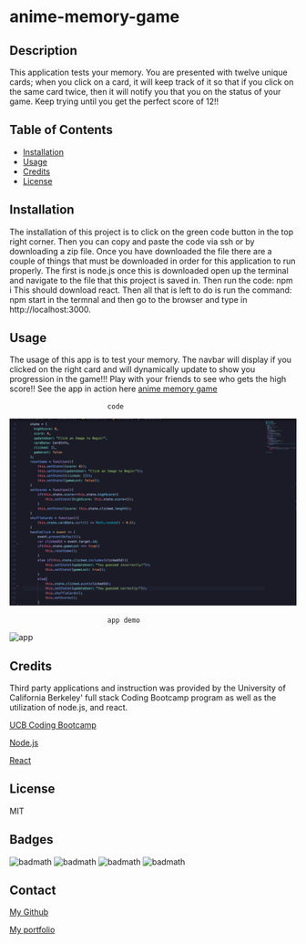 # anime-memory-game

## Description 

This application tests your memory. You are presented with twelve unique cards; when you click on a card, it will keep track of it so that if you click on the same card twice, then it will notify you that you on the status of your game. Keep trying until you get the perfect score of 12!!

## Table of Contents
* [Installation](#installation)
* [Usage](#usage)
* [Credits](#credits)
* [License](#license)
   
## Installation

The installation of this project is to click on the green code button in the top right corner. Then you can copy and paste the code via ssh or by downloading a zip file. Once you have downloaded the file there are a couple of things that must be downloaded in order for this application to run properly. The first is node.js once this is downloaded open up the terminal and navigate to the file that this project is saved in. Then run the code:
npm i 
This should download react. Then all that is left to do is run the command:
npm start
in the termnal and then go to the browser and type in http://localhost:3000. 


## Usage 
The usage of this app is to test your memory. The navbar will display if you clicked on the right card and will dynamically update to show you progression in the game!!! Play with your friends to see who gets the high score!! See the app in action here [anime memory game](https://hondahelix.github.io/memory-game/)


                            code

![code highlight](read-me-images/code.PNG)

                            app demo

![app](read-me-images/demo.gif)

   
## Credits

Third party applications and instruction was provided by the University of California Berkeley' full stack Coding Bootcamp program as well as the utilization of node.js, and react.  

[UCB Coding Bootcamp](https://bootcamp.berkeley.edu/coding/)   

[Node.js](https://https://nodejs.org/en/)   

[React](https://reactjs.org/) 


## License

 MIT

## Badges

![badmath](https://img.shields.io/github/issues/hondahelix/memory-game)
![badmath](https://img.shields.io/github/forks/hondahelix/memory-game)
![badmath](https://img.shields.io/github/stars/hondahelix/memory-game)
![badmath](https://img.shields.io/github/license/hondahelix/memory-game)

## Contact

[My Github](https://github.com/hondahelix) 

[My portfolio](https://nameless-castle-45341.herokuapp.com)